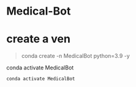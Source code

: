 # Medical-Bot

# create a ven 
>conda create -n MedicalBot python=3.9 -y

conda activate MedicalBot

``` conda activate MedicalBot ```